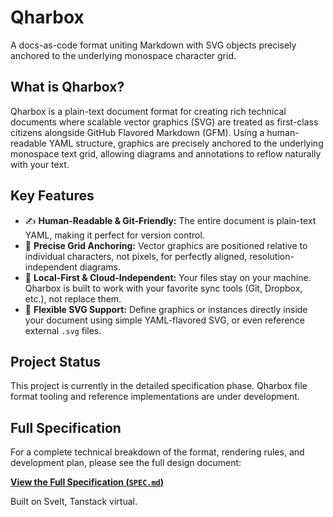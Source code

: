 # Qharbox
A docs-as-code format uniting Markdown with SVG objects precisely anchored to the underlying monospace character grid.

## What is Qharbox?

Qharbox is a plain-text document format for creating rich technical documents where scalable vector graphics (SVG) are treated as first-class citizens alongside GitHub Flavored Markdown (GFM). Using a human-readable YAML structure, graphics are precisely anchored to the underlying monospace text grid, allowing diagrams and annotations to reflow naturally with your text.

## Key Features

  * ✍️ **Human-Readable & Git-Friendly:** The entire document is plain-text YAML, making it perfect for version control.
  * 🎯 **Precise Grid Anchoring:** Vector graphics are positioned relative to individual characters, not pixels, for perfectly aligned, resolution-independent diagrams.
  * 🏡 **Local-First & Cloud-Independent:** Your files stay on your machine. Qharbox is built to work with your favorite sync tools (Git, Dropbox, etc.), not replace them.
  * 🔗 **Flexible SVG Support:** Define graphics or instances directly inside your document using simple YAML-flavored SVG, or even reference external `.svg` files.

## Project Status

This project is currently in the detailed specification phase. Qharbox file format tooling and reference implementations are under development.

## Full Specification

For a complete technical breakdown of the format, rendering rules, and development plan, please see the full design document:

[**View the Full Specification (`SPEC.md`)**](https://github.com/Xyvir/Qharbox/blob/main/docs/SPECS.md)

Built on Svelt, Tanstack virtual.
